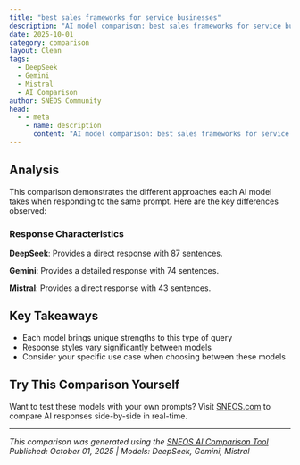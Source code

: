 ```yaml
---
title: "best sales frameworks for service businesses"
description: "AI model comparison: best sales frameworks for service businesses..."
date: 2025-10-01
category: comparison
layout: Clean
tags:
  - DeepSeek
  - Gemini
  - Mistral
  - AI Comparison
author: SNEOS Community
head:
  - - meta
    - name: description
      content: "AI model comparison: best sales frameworks for service businesses..."
---
```


<ChatComparison
  title="best sales frameworks for service businesses"
  prompt="best sales frameworks for service businesses"
  :responses='{"DeepSeek": "Of course. Selling services is fundamentally different from selling products. The intangibility, higher price points, and longer sales cycles require frameworks that build trust, demonstrate value, and manage complex buyer psychology.\n\nHere are the best sales frameworks for service businesses, categorized by their primary strength.\n\n---\n\n### 1. For Understanding the Customer\u0027s World: The Challenger Sale\n\n**Core Idea:** The best sales reps don\u0027t just build relationships; they teach customers something new and valuable about their business and confidently take control of the sale.\n\n**How it Works for Services:**\n* **Teach:** Use your expertise to provide unique insights into a client\u0027s problem, industry, or market. For example, a marketing agency might show a client how their current customer retention strategy is based on outdated data.\n* **Tailor:** Customize your message for the specific stakeholder. The CFO cares about ROI, the marketing director cares about lead quality.\n* **Take Control:** Confidently guide the conversation toward your unique solution, even if it means challenging the client\u0027s initial assumptions.\n\n**Best for:** Complex B2B services (consulting, marketing agencies, SaaS, specialized IT services) where you are truly an expert and can act as a strategic partner.\n\n---\n\n### 2. For Simplifying Complex Sales: The SPIN Selling Framework\n\n**Core Idea:** A questioning-based framework that leads the customer to discover the value of your solution themselves by moving through four types of questions.\n\n**How it Works for Services:**\n1. **S**ituation Questions: Understand their current context. *\u0022What is your current process for [relevant area]?\u0022*\n2. **P**roblem Questions: Identify their pains, difficulties, and dissatisfactions. *\u0022Where are the biggest bottlenecks in that process?\u0022*\n3. **I**mplication Questions: Explore the consequences and costs of those problems. This is the most critical step. *\u0022What is the impact of that bottleneck on team morale/customer satisfaction/revenue?\u0022*\n4. **N**eed-payoff Questions: Get them to state the benefits of a solution. *\u0022How would streamlining that process help you achieve [their goal]?\u0022*\n\n**Best for:** Service businesses with a consultative sales process (financial advisors, HR consultants, software implementation firms) where understanding deep, underlying problems is key.\n\n---\n\n### 3. For Building Trust and Value: The Trusted Advisor Framework\n\n**Core Idea:** Shift your identity from \u0022vendor\u0022 to \u0022trusted advisor.\u0022 This is less a rigid process and more a philosophy and set of behaviors.\n\n**How it Works for Services:**\n* **Focus on the client\u0027s success, not your sale.** Give away your best advice for free.\n* **Behave like an expert,** not a salesperson. Speak with authority and humility.\n* **Be transparent and candid,** even when it\u0027s difficult.\n* **Listen more than you talk.** Truly understand their world.\n\n**Best for:** High-trust, long-term relationship-based services (legal, accounting, executive coaching, strategic consulting) where the relationship *is* the product.\n\n---\n\n### 4. For a Simple, Repeatable Process: GPCT \u0026 BA\n\n**Core Idea:** A modern framework popularized by HubSpot that focuses on the customer\u0027s goals and context rather than your product\u0027s features.\n\n**How it Works for Services:**\n* **G**oals: What are the client\u0027s primary business objectives?\n* **P**lans: How do they currently plan to achieve them?\n* **C**hallenges: What is standing in their way?\n* **T**imeline: When do they need to achieve these goals by?\n* **B**udget: Do they have the resources (not just money) allocated?\n* **A**uthority: Who is involved in the decision-making process?\n\n**Best for:** Inbound-driven service businesses (digital agencies, B2B SaaS, professional services) that need a structured but conversational qualification framework.\n\n---\n\n### 5. For Handling Objections and Closing: The Sandler Selling System\n\n**Core Idea:** A \u0022reverse\u0022 psychology system that creates a level playing field between buyer and seller, eliminating the traditional \u0022pain of rejection.\u0022\n\n**How it Works for Services:**\n* **Establish a \u0022Pain Funnel\u0022:** Dig deep to find the *real* pain, not just surface-level symptoms.\n* **The \u0022Up-Front Contract\u0022:** Set clear agendas for each meeting (e.g., \u0022The purpose of this call is to see if it makes sense to have a second call.\u0022).\n* **\u0022Why Buy Now?\u0022:** If the client has lived with the problem for years, you must uncover what has changed to make it a priority *now*.\n* **\u0022No Diving Allowed\u0022:** Don\u0027t \u0022rescue\u0022 the client by presenting your solution too early. Let them sit with their pain.\n\n**Best for:** Service businesses facing frequent price objections or dealing with savvy, potentially manipulative buyers. It empowers the salesperson.\n\n---\n\n### 6. For Visualizing the Customer Journey: The Solution Selling/MEDDIC\n\n**Core Idea:** A highly analytical and process-driven framework for complex, enterprise-level service sales.\n\n**How it Works for Services:**\n* **M**etrics: What is the quantifiable economic value of your solution?\n* **E**conomic Buyer: Who controls the budget? This is crucial for services.\n* **D**ecision Criteria: What formal and informal factors will be used to choose a provider?\n* **D**ecision Process: What are the exact steps in the client\u0027s purchasing process?\n* **I**dentify Pain: What is the core business pain you are solving?\n* **C**hampion: Who is your internal advocate who will sell for you when you\u0027re not there?\n\n**Best for:** Large, enterprise service contracts (IT consulting, multi-million dollar SaaS implementations, outsourcing) with long, multi-stakeholder sales cycles.\n\n---\n\n### How to Choose and Implement a Framework\n\n1. **Analyze Your Sales Cycle:**\n * **Short \u0026 Simple:** GPCT \u0026 BA or a simplified SPIN.\n * **Long \u0026 Complex:** MEDDIC, Challenger, or Sandler.\n * **Relationship-Driven:** Trusted Advisor, blended with SPIN.\n\n2. **Consider Your Team\u0027s Expertise:**\n * Junior reps may benefit from the structure of SPIN or GPCT.\n * Senior, expert reps can thrive with the Challenger or Trusted Advisor model.\n\n3. **Don\u0027t Use Them in Isolation:** The best salespeople blend frameworks.\n * Use **GPCT** to qualify a lead.\n * Use **SPIN** questions in your discovery call.\n * Adopt a **Trusted Advisor** mindset throughout.\n * Apply **MEDDIC** to manage your enterprise pipeline.\n\n**The Golden Rule for Service Businesses:** Your framework must help you **diagnose before you prescribe**. You are not selling a widget; you are selling expertise, time, and a result. The framework that best helps you understand the client\u0027s world and collaboratively build a path to their success will be the most effective.", "Gemini": "## Best Sales Frameworks for Service Businesses\n\nSelling services is different than selling products. Services are intangible, often customized, and rely heavily on trust and relationships. Therefore, a strong sales framework is crucial. Here are some of the best sales frameworks adapted and applicable to service businesses, categorized by their core focus:\n\n**I. Understanding Customer Needs \u0026 Building Relationships:**\n\n* **Consultative Selling:**\n * **Focus:** Understanding the client\u0027s needs deeply before offering solutions.\n * **Key Elements:**\n * **Discovery:** Ask open-ended questions to uncover pain points, challenges, and goals.\n * **Needs Analysis:** Analyze the information gathered to identify specific areas where your service can provide value.\n * **Solution Recommendation:** Tailor your service offering to address the client\u0027s specific needs, demonstrating how it solves their problems.\n * **Presentation:** Present your solution clearly and concisely, highlighting the benefits and value proposition.\n * **Handling Objections:** Address concerns and hesitations with empathy and factual information.\n * **Closing:** Guide the prospect towards a decision by summarizing the value and outlining the next steps.\n * **Best for:** Complex services, customized solutions, high-value contracts.\n * **Example:** A marketing agency using consultative selling to understand a client\u0027s business goals, target audience, and existing marketing efforts before proposing a tailored marketing strategy.\n\n* **SPIN Selling:**\n * **Focus:** Uncovering implicit needs and making them explicit through a sequence of questions.\n * **SPIN Acronym:**\n * **Situation:** Understand the client\u0027s current context and circumstances.\n * **Problem:** Explore the problems and challenges the client is facing.\n * **Implication:** Highlight the negative consequences of these problems.\n * **Need-payoff:** Focus on the positive outcomes and benefits of solving the problems.\n * **Key Elements:** Asking targeted questions to guide the client to realize the value of your service.\n * **Best for:** High-value services where the client may not initially recognize the need.\n * **Example:** A cybersecurity firm using SPIN selling to help a company realize the potential financial and reputational damage of a data breach, leading them to invest in stronger security measures.\n\n* **Challenger Sales Model:**\n * **Focus:** Teaching the client something new and valuable about their business, challenging their assumptions, and then tailoring the solution.\n * **Key Elements:**\n * **Teacher:** Shares insights and industry knowledge to educate the client.\n * **Tailor:** Customizes the solution to meet the client\u0027s specific needs.\n * **Take Control:** Confidently guides the client through the sales process.\n * **Best for:** Complex services where the client may not be aware of the best solutions or industry trends.\n * **Example:** A business consulting firm using the Challenger Sales model to educate a client about the inefficiencies in their current processes and then offering a streamlined solution based on best practices.\n\n**II. Focusing on the Sales Process \u0026 Efficiency:**\n\n* **Solution Selling:**\n * **Focus:** Identifying and solving specific business problems with a tailored solution, but less deeply exploratory than consultative selling.\n * **Key Elements:**\n * **Identifying the Customer\u0027s Pain Points:** Understanding the specific challenges the customer faces.\n * **Developing a Customized Solution:** Creating a unique service package that addresses those pain points.\n * **Demonstrating Value:** Showing how the solution will improve the customer\u0027s business outcomes.\n * **Building a Long-Term Relationship:** Establishing trust and becoming a valuable partner.\n * **Best for:** Services with clearly defined problems and solutions, especially when there\u0027s a strong competitive landscape.\n * **Example:** An IT support company using Solution Selling to offer a managed services package that addresses a client\u0027s specific needs for network security, data backup, and help desk support.\n\n* **Value Selling:**\n * **Focus:** Quantifying and communicating the value of your service in terms of ROI, cost savings, and other tangible benefits.\n * **Key Elements:**\n * **Understanding the Client\u0027s Business Metrics:** Identifying key performance indicators (KPIs) and how your service can impact them.\n * **Quantifying the Benefits:** Translating the features of your service into quantifiable benefits for the client.\n * **Creating a Value Proposition:** Clearly articulating the value of your service in terms of ROI and other tangible benefits.\n * **Best for:** Services where the value can be easily measured and quantified, like cost savings, revenue growth, or efficiency improvements.\n * **Example:** A logistics company using Value Selling to demonstrate how their service can reduce shipping costs and improve delivery times, resulting in a significant ROI for the client.\n\n* **MEDDIC/MEDDPICC:**\n * **Focus:** A qualification framework used to assess the likelihood of closing a deal. (Acronym below)\n * **MEDDIC Acronym:**\n * **Metrics:** What economic benefits can the client expect?\n * **Economic Buyer:** Who holds the budget and makes the final decision?\n * **Decision Criteria:** What factors are most important to the client in making a decision?\n * **Decision Process:** How does the client typically make decisions for similar purchases?\n * **Identify Pain:** What is the client\u0027s primary pain point that needs to be addressed?\n * **Champion:** Who is your internal advocate within the client\u0027s organization?\n * **MEDDPICC expands to:**\n * **Paperwork:** What paperwork or legal reviews are required to close the deal?\n * **Competition:** Who are you competing against for the business?\n * **Key Elements:** Using these elements systematically qualifies opportunities.\n * **Best for:** Complex, enterprise-level service sales with long sales cycles.\n * **Example:** A software development firm uses MEDDPICC to qualify a large project, ensuring they understand the client\u0027s budget, decision-making process, and key stakeholders before investing significant resources in the proposal.\n\n**III. Leveraging Inbound Marketing \u0026 Content:**\n\n* **Inbound Marketing \u0026 Sales:**\n * **Focus:** Attracting potential clients through valuable content and nurturing them through the sales funnel.\n * **Key Elements:**\n * **Attract:** Creating valuable content (blog posts, articles, videos, ebooks) that attracts potential clients to your website.\n * **Convert:** Capturing leads by offering valuable resources in exchange for contact information.\n * **Close:** Nurturing leads through email marketing and personalized communication until they are ready to buy.\n * **Delight:** Providing excellent customer service and building long-term relationships with clients.\n * **Best for:** Service businesses that can create valuable content that educates and informs potential clients.\n * **Example:** A financial advisory firm using Inbound Marketing to create blog posts and webinars on topics like retirement planning, investment strategies, and estate planning, attracting potential clients to their website and nurturing them through the sales process.\n\n**Choosing the Right Framework:**\n\nThe best sales framework for your service business will depend on factors such as:\n\n* **Complexity of your service:** Complex services require more consultative or challenger-based approaches.\n* **Target audience:** Understanding your target audience\u0027s needs and decision-making process is crucial.\n* **Sales cycle:** Longer sales cycles benefit from qualification frameworks like MEDDIC/MEDDPICC.\n* **Competitive landscape:** In a competitive market, value selling and differentiation are essential.\n* **Sales team skills:** Choose a framework that aligns with the skills and experience of your sales team.\n* **Business goals:** Align your sales framework with your overall business objectives.\n\n**Key Takeaways:**\n\n* **Focus on building relationships and understanding your clients\u0027 needs.**\n* **Clearly articulate the value of your service in terms of tangible benefits.**\n* **Develop a well-defined sales process that is tailored to your service business.**\n* **Provide excellent customer service and build long-term relationships with clients.**\n* **Continuously evaluate and optimize your sales framework to improve results.**\n\nBy carefully selecting and implementing the right sales framework, service businesses can increase their sales effectiveness, build stronger relationships with clients, and achieve their business goals. Remember to train your sales team on the chosen framework and adapt it to your specific needs and circumstances.\n", "Mistral": "Service businesses can greatly benefit from structured sales frameworks to ensure consistent growth and client satisfaction. Here are some of the best sales frameworks tailored for service businesses:\n\n1. **Consultative Selling**:\n - **Overview**: Focuses on understanding the client\u0027s needs and providing tailored solutions.\n - **Key Steps**: Research, ask questions, listen actively, present solutions, handle objections, close the sale, and follow up.\n - **Benefits**: Builds trust and long-term relationships, which are crucial for service businesses.\n\n2. **Solution Selling**:\n - **Overview**: Emphasizes solving the client\u0027s problems rather than just selling a service.\n - **Key Steps**: Identify the problem, qualify the opportunity, develop a solution, present the solution, handle objections, close the sale, and follow up.\n - **Benefits**: Helps in addressing specific client pain points, making the service more valuable.\n\n3. **SPICED (Situation, Pain, Implication, Critical Event, Decision Criteria, Solution)**:\n - **Overview**: A structured approach to understanding the client\u0027s situation and providing a tailored solution.\n - **Key Steps**: Understand the situation, identify pain points, discuss implications, identify critical events, understand decision criteria, and present the solution.\n - **Benefits**: Provides a comprehensive understanding of the client\u0027s needs and decision-making process.\n\n4. **BANT (Budget, Authority, Needs, Timeline)**:\n - **Overview**: A qualification framework to determine if a prospect is a good fit.\n - **Key Steps**: Assess the budget, authority to make decisions, needs, and timeline for implementation.\n - **Benefits**: Helps in qualifying leads effectively, ensuring that resources are allocated to the most promising opportunities.\n\n5. **MEDDIC (Metrics, Economic Buyer, Decision Criteria, Decision Process, Identify Pain, Champion)**:\n - **Overview**: A detailed qualification and sales process framework.\n - **Key Steps**: Define metrics, identify the economic buyer, understand decision criteria and process, identify pain points, and find a champion within the client\u0027s organization.\n - **Benefits**: Provides a thorough understanding of the client\u0027s decision-making process and ensures alignment with their goals.\n\n6. **Challenger Sales Model**:\n - **Overview**: Focuses on challenging the client\u0027s assumptions and providing new insights.\n - **Key Steps**: Teach, tailor, take control, build constructive tension, and offer a unique perspective.\n - **Benefits**: Positions the service provider as a thought leader and trusted advisor.\n\n7. **Sandler Sales Method**:\n - **Overview**: Emphasizes building a relationship and understanding the client\u0027s needs before presenting a solution.\n - **Key Steps**: Bonding and rapport, up-front contract, pain, budget, decision, fulfillment, post-sell.\n - **Benefits**: Builds a strong relationship and ensures that the client\u0027s needs are fully understood before proposing a solution.\n\n8. **Value Selling Framework**:\n - **Overview**: Focuses on demonstrating the value of the service to the client.\n - **Key Steps**: Identify value drivers, quantify the value, communicate the value, and deliver the value.\n - **Benefits**: Helps in clearly articulating the benefits of the service, making it easier for clients to see the ROI.\n\n9. **Inbound Sales Methodology**:\n - **Overview**: Aligns the sales process with the buyer\u0027s journey.\n - **Key Steps**: Identify, connect, explore, advise.\n - **Benefits**: Focuses on providing value at each stage of the buyer\u0027s journey, leading to a more personalized and effective sales process.\n\n10. **SPANCO (Suspect, Prospect, Analysis, Negotiation, Close, Order)**:\n - **Overview**: A structured approach to moving prospects through the sales pipeline.\n - **Key Steps**: Identify suspects, qualify prospects, analyze needs, negotiate terms, close the sale, and fulfill the order.\n - **Benefits**: Provides a clear roadmap for moving prospects through the sales funnel, ensuring a systematic approach to closing deals.\n\nEach of these frameworks has its strengths and can be adapted to fit the specific needs of a service business. The key is to choose a framework that aligns with your business goals, client base, and sales team capabilities."}' 
  published-date="15:05"
/>

## Analysis

This comparison demonstrates the different approaches each AI model takes when responding to the same prompt. Here are the key differences observed:

### Response Characteristics

**DeepSeek**: Provides a direct response with 87 sentences. 

**Gemini**: Provides a detailed response with 74 sentences. 

**Mistral**: Provides a direct response with 43 sentences. 

## Key Takeaways

- Each model brings unique strengths to this type of query
- Response styles vary significantly between models
- Consider your specific use case when choosing between these models

## Try This Comparison Yourself

Want to test these models with your own prompts? Visit [SNEOS.com](https://sneos.com) to compare AI responses side-by-side in real-time.

---

*This comparison was generated using the [SNEOS AI Comparison Tool](https://sneos.com)*
*Published: October 01, 2025 | Models: DeepSeek, Gemini, Mistral*
